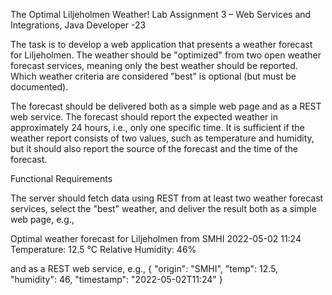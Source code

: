 The Optimal Liljeholmen Weather!
Lab Assignment 3 – Web Services and Integrations, Java Developer -23

The task is to develop a web application that presents a weather forecast for Liljeholmen. 
The weather should be "optimized" from two open weather forecast services, 
meaning only the best weather should be reported. 
Which weather criteria are considered "best" is optional (but must be documented).

The forecast should be delivered both as a simple web page and as a REST web service. 
The forecast should report the expected weather in approximately 24 hours, i.e., only one specific time. 
It is sufficient if the weather report consists of two values, such as temperature and humidity, 
but it should also report the source of the forecast and the time of the forecast.

Functional Requirements

The server should fetch data using REST from at least two weather forecast services, 
select the "best" weather, and deliver the result both as a simple web page, e.g.,

Optimal weather forecast for Liljeholmen from SMHI 2022-05-02 11:24
Temperature: 12.5 °C
Relative Humidity: 46%

and as a REST web service, e.g.,
{ "origin": "SMHI", "temp": 12.5, "humidity": 46, "timestamp": "2022-05-02T11:24" }
